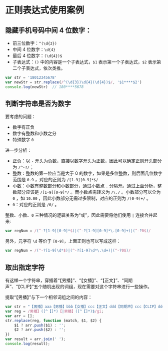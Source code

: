 # 正则表达式使用案例

## 隐藏手机号码中间 4 位数字：

+ 前三位数字：`^(\d{3})`
+ 中间 4 位数字：`\d{4}`
+ 最后 4 位数字：`(\d{4})$`
+ 子表达式：`()` 中的内容是一个子表达式，`$1` 表示第一个子表达式，`$2` 表示第二个子表达式，依次类推。

```js
var str = '18012345678'
var newStr = str.replace(/^(\d{3})\d{4}(\d{4})$/, '$1****$2')
console.log(newStr)  // 180****5678
```

## 判断字符串是否为数字

要考虑的问题：

+ 数字有正负
+ 数字有整数和小数之分
+ 特殊数字 `0`

进一步分析：

+ 正负：以 `-` 开头为负数，直接以数字开头为正数，因此可以确定正则开头部分为 `/^-?/`；
+ 整数：整数的第一位应当是大于 0 的数字，如果是多位整数，则后面几位数字范围是 `0-9` ，对应的正则为 `/[1-9][0-9]*$/`
+ 小数：小数有整数部分和小数部分，通过小数点 `.` 分隔开。通过上面分析，整数部分应该是 `/[1-9][0-9]*/` 。而小数点需转义为 `/\./` 。小数部分可以全为 `0` ，如 `10.00` ，因此小数部分无需过多限制，对应的正则为 `/[0-9]+/` 。
+ `0`：对应的正则是 `/0/` 。

整数、小数、`0` 三种情况的逻辑关系为“或”，因此需要将他们使用 `|` 连接合并起来:

```js
var regNum = /(^-?[1-9][0-9]*$)|(^-?[1-9][0-9]*\.[0-9]+)|(^-?0$)/
```

另外，元字符 `\d` 等价于 `[0-9]`，上面正则也可以写成这样：

```js
var regNum = /(^-?[1-9]\d*$)|(^-?[1-9]\d*\.\d+)|(^-?0$)/
```



## 取出指定字符

有这样一个字符串，穿插着“【男播】”、“【女播】”、“【正文】”、“同期声”、“【CLIP】”五个随机出现的词组，现在需要对这个字符串进行一些操作。

提取“【男播】”与下一个相邻词组之间的内容：

```js
var str = "【男播】aaa【男播】bbb【女播】ccc【正文】ddd【同期声】ccc【CLIP】ddd【男播】eee【女播】fff【男播】ggg";
var reg = /男播】([^【]*)【|男播】([^【]*)$/gi;
var arr = [];
str.replace(reg, function (match, $1, $2) {
	$1 ? arr.push($1) : '';
	$2 ? arr.push($2) : '';
})
var result = arr.join(' ');
console.log(result);
```

